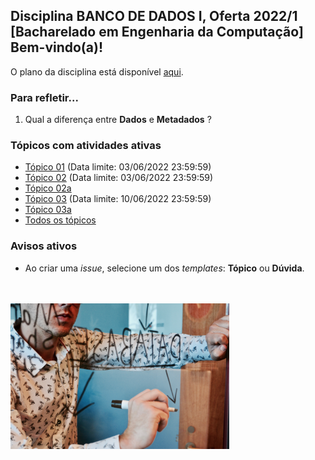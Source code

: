 ## Disciplina **BANCO DE DADOS I**, Oferta 2022/1<br>[Bacharelado em Engenharia da Computação]<br>Bem-vindo(a)!<br> 

O plano da disciplina está disponível [aqui](./media/bd-2022-1-bec-plano.pdf).<br>

### Para refletir...

1) Qual a diferença entre **Dados** e **Metadados** ?

### Tópicos com atividades ativas

- [Tópico 01](./topicos/topico-01.md) (Data limite: 03/06/2022 23:59:59)<br>
- [Tópico 02](./topicos/topico-02.md) (Data limite: 03/06/2022 23:59:59)<br>
- [Tópico 02a](./topicos/topico-02a.md)
- [Tópico 03](./topicos/topico-03.md) (Data limite: 10/06/2022 23:59:59)<br>
- [Tópico 03a](./topicos/topico-02a.md)
- [Todos os tópicos](topicos/topicos.md)<br>

### Avisos ativos

- Ao criar uma *issue*, selecione um dos *templates*: **Tópico** ou **Dúvida**.
<br>
<br>
<img src="./media/campaign-creators-IKHvOlZFCOg-unsplash.jpg" width="350">
